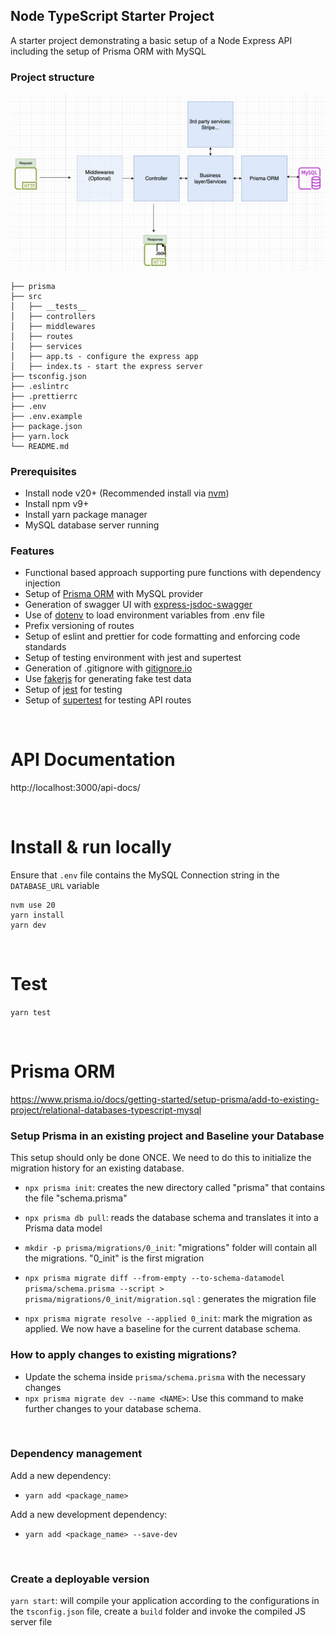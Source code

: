 ## Node TypeScript Starter Project

A starter project demonstrating a basic setup of a Node Express API including the setup of Prisma ORM with MySQL

### Project structure

![Screenshot](architecture.png)

```
├── prisma
├── src
│   ├── __tests__
│   ├── controllers
│   ├── middlewares
│   ├── routes
│   ├── services
│   ├── app.ts - configure the express app
│   ├── index.ts - start the express server
├── tsconfig.json
├── .eslintrc
├── .prettierrc
├── .env
├── .env.example
├── package.json
├── yarn.lock
└── README.md
```

### Prerequisites

- Install node v20+ (Recommended install via [nvm](https://github.com/nvm-sh/nvm))
- Install npm v9+
- Install yarn package manager
- MySQL database server running

### Features

- Functional based approach supporting pure functions with dependency injection
- Setup of [Prisma ORM](https://www.prisma.io/) with MySQL provider
- Generation of swagger UI with [express-jsdoc-swagger](https://brikev.github.io/express-jsdoc-swagger-docs/#/)
- Use of [dotenv](https://www.npmjs.com/package/dotenv) to load environment variables from .env file
- Prefix versioning of routes
- Setup of eslint and prettier for code formatting and enforcing code standards
- Setup of testing environment with jest and supertest
- Generation of .gitignore with [gitignore.io](https://www.toptal.com/developers/gitignore)
- Use [fakerjs](https://fakerjs.dev/) for generating fake test data
- Setup of [jest](https://jestjs.io/) for testing
- Setup of [supertest](https://www.npmjs.com/package/supertest) for testing API routes

<br>

# API Documentation

http://localhost:3000/api-docs/

<br>

# Install & run locally

Ensure that `.env` file contains the MySQL Connection string in the `DATABASE_URL` variable

```
nvm use 20
yarn install
yarn dev
```

<br>

# Test

`yarn test`

<br>

# Prisma ORM

https://www.prisma.io/docs/getting-started/setup-prisma/add-to-existing-project/relational-databases-typescript-mysql

### Setup Prisma in an existing project and Baseline your Database

This setup should only be done ONCE. We need to do this to initialize the migration history for an existing database.

- `npx prisma init`: creates the new directory called "prisma" that contains the file "schema.prisma"

- `npx prisma db pull`: reads the database schema and translates it into a Prisma data model

- `mkdir -p prisma/migrations/0_init`: "migrations" folder will contain all the migrations. "0_init" is the first migration

- `npx prisma migrate diff --from-empty --to-schema-datamodel prisma/schema.prisma --script > prisma/migrations/0_init/migration.sql` : generates the migration file

- `npx prisma migrate resolve --applied 0_init`: mark the migration as applied. We now have a baseline for the current database schema.

### How to apply changes to existing migrations?

- Update the schema inside `prisma/schema.prisma` with the necessary changes
- `npx prisma migrate dev --name <NAME>`: Use this command to make further changes to your database schema.

<br>

### Dependency management

Add a new dependency:

- `yarn add <package_name>`

Add a new development dependency:

- `yarn add <package_name> --save-dev`

<br>

### Create a deployable version

`yarn start`: will compile your application according to the configurations in the `tsconfig.json` file, create a `build` folder and invoke the compiled JS server file
